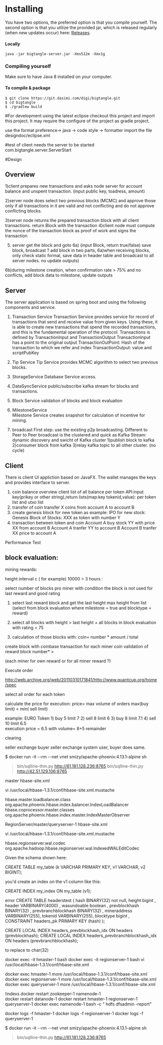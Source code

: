 # Installing

You have two options, the preferred option is that you compile yourself. The second option is that you utilize the provided jar, which is released regularly (when new updates occur) here: [ Releases](https://).



#### Locally

```
java -jar bigtangle-server.jar -Xms512m -Xmx1g 
```

### Compiling yourself  

Make sure to have Java 8 installed on your computer.

#### To compile & package
```
$ git clone https://git.dasimi.com/digi/bigtangle.git
$ cd bigtangle
$ ./gradlew build 

```


#For development using the latest eclipse
checkout this project and import this project. It may require the configure of the  project as gradle project.

use the format preference-> java -> code style -> formatter import the file designdoc/eclipse.xml



#test of client needs the server to be started
com.bigtangle.server.ServerStart



#Design


## Overview

1)client prepares new transactions and asks node server for account balance and unspent transaction. (input public key, toadress, amount)

2)server node does select two previous blocks (MCMC) and approve those only if all transactions in it are valid and  not conflicting and do not approve conflicting blocks.

3)server node returns the prepared transaction block with all client transactions. 
return Block with the  transaction 
4)client node must compute the nonce of the transaction block as proof of work and signs the transaction

5) server get the block and goto 6a)
(input Block, return true/false) save block, broadcast
? add block in two parts, 
6a)when receiving blocks, only check static formal, save data in header table and broadcast to all server nodes. no update outputs)

6b)during milestone creation, when confirmation rate > 75% and no conflicts, add block data to milestone, update outputs


## Server 
The server application is based on spring boot and using the following components and service.
 
1) Transaction Service 
Transaction Service  provides service for record of transactions that send and receive value from given keys. Using these,
it is able to create new transactions that spend the recorded transactions, and this is the fundamental operation
of the  protocol.
Transactions is defined by TransactionInput and TransactionOutput
TransactionInput has a point to the original output
TransactionOutPoint:  Hash of the transaction to which we refer and index 
TransactionOutput:
value and scriptPubKey

2) Tip Service
 Tip Service provides MCMC algorithm to select two previous blocks.
 
3) StorageService
Database Service access.

4) DataSyncService
public/subscribe kafka stream for blocks and transactions.

5) Block Service
validation of blocks and block evaluation 

6) MilestoneService  
Milestone Service creates snapshot for calculation of incentive for mining.

7) broadcast
First step: use the existing p2p broadcasting.
Different to Peer to Peer broadcast is the clustered and quick as 
Kafka Stream:
dynamic discovery and swicht of Kafka cluster 
1)publish block to kafka
2)consumer block from kafka
3)relay kafka topic to all other cluster. (no cycle)



## Client
There is client UI appliction based on JavaFX. The wallet manages the keys and provides interface to server.


 1) coin balance overview client
 list of all balance per token
 API:input key(prikey or other string),return lists(map:key tokenid,value): per token list and utxo list
 2) transfer of coin
 transfer X coins from account A to account B
 3) create genesis block for new token 
 as example: IPO for new stock: Genesis Block of Stocks: XXX as token with number Y 
 4) transaction between token and coin
 Account A  buy stock YY with price XX  from  account B 
 Account A  tranfer  YY to   account B
 Account B tranfer  XX price to   account A



Performance Test



##  block evaluation:

mining rewards:

height interval c ( for example) 10000 = 3 hours  :


select number of   blocks pro miner with condition the block is not used for last reward and good rating
1) select last reward block and get the last height 
max height from list (select   from block evaluation where milestone = true and blocktype = reward)

2) select all blocks with height > last height + all blocks in block evaluation with rating < 75 

3) calculation of those  blocks  with:
coin= number * amount / total
  
create block with coinbase transaction for each miner coin 
 validation of reward block number* >  
 
(each miner for own reward or for all miner reward ?)
 
 
 Execute order
 
http://web.archive.org/web/20110310171841/http://www.quantcup.org/home/spec
 
 select all order for each token
 
 calculate the price for execution: price= max volume of orders
 max(buy limit) <  min(  sell limit)
 
 example:
 	EURO Token
 		1) buy  5  limit  7
 		2)					sell 8 limit 6
 		3) buy  8  limit  7.1
 		4)					sell 10 limit 6.5	
 	execution price = 6.5 with volume= 8+5
 					remainder 			
 	
 clearing
  
  seller exchange buyer	
  seller exchange system user, buyer does same.
  
  
  $ docker run -it --rm --net vnet smizy/apache-phoenix:4.13.1-alpine sh
> bin/sqlline-thin.py http://61.181.128.236:8765
bin/sqlline-thin.py http://42.51.129.106:8765


master hbase-site.xml

vi /usr/local/hbase-1.3.1/conf/hbase-site.xml.mustache

<property>
  <name>hbase.master.loadbalancer.class</name>                                     
  <value>org.apache.phoenix.hbase.index.balancer.IndexLoadBalancer</value>
</property>

<property>
  <name>hbase.coprocessor.master.classes</name>
  <value>org.apache.phoenix.hbase.index.master.IndexMasterObserver</value>
</property>


RegionServer/master/queryserver-1 
  hbase-site.xml

vi /usr/local/hbase-1.3.1/conf/hbase-site.xml.mustache


<property> 
  <name>hbase.regionserver.wal.codec</name> 
  <value>org.apache.hadoop.hbase.regionserver.wal.IndexedWALEditCodec</value> 
</property>

 

Given the schema shown here:

CREATE TABLE my_table (k VARCHAR PRIMARY KEY, v1 VARCHAR, v2 BIGINT);

you'd create an index on the v1 column like this:

CREATE INDEX my_index ON my_table (v1);

error
 CREATE TABLE headerstest  (  hash BINARY(32) not null,   height bigint ,  header VARBINARY(4000) ,   wasundoable boolean ,
prevblockhash  BINARY(32) ,     prevbranchblockhash  BINARY(32) ,
 mineraddress VARBINARY(255),     tokenid VARBINARY(255),     blocktype bigint ,
 CONSTRAINT headers_pk PRIMARY KEY (hash)   );
                
CREATE LOCAL INDEX headers_prevblockhash_idx ON headers (prevblockhash);
CREATE LOCAL INDEX headers_prevbranchblockhash_idx ON headers (prevbranchblockhash);


to replace to char(32)


docker exec -it hmaster-1 bash
docker exec -it regionserver-1 bash
vi /usr/local/hbase-1.3.1/conf/hbase-site.xml

docker exec hmaster-1 more  /usr/local/hbase-1.3.1/conf/hbase-site.xml
docker exec regionserver-1 more  /usr/local/hbase-1.3.1/conf/hbase-site.xml
docker exec queryserver-1 more  /usr/local/hbase-1.3.1/conf/hbase-site.xml

!indexs
docker restart zookeeper-1 namenode-1  
docker restart datanode-1
 docker restart hmaster-1 regionserver-1 queryserver-1 
 docker exec namenode-1  bash  -c " hdfs   dfsadmin -report"
 
docker logs -f  hmaster-1
 docker logs -f regionserver-1
  docker logs -f queryserver-1 
 
 $ docker run -it --rm --net vnet smizy/apache-phoenix:4.13.1-alpine sh
> bin/sqlline-thin.py http://61.181.128.236:8765

 
